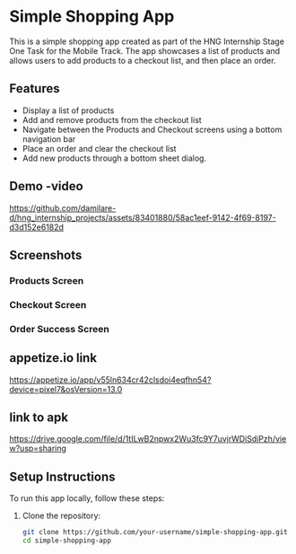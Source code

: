 # Simple Shopping App

This is a simple shopping app created as part of the HNG Internship Stage One Task for the Mobile Track. The app showcases a list of products and allows users to add products to a checkout list, and then place an order.

## Features

- Display a list of products
- Add and remove products from the checkout list
- Navigate between the Products and Checkout screens using a bottom navigation bar
- Place an order and clear the checkout list
- Add new products through a bottom sheet dialog.

## Demo -video

https://github.com/damilare-d/hng_internship_projects/assets/83401880/58ac1eef-9142-4f69-8197-d3d152e6182d

## Screenshots

### Products Screen



### Checkout Screen


### Order Success Screen

## appetize.io link
https://appetize.io/app/v55ln634cr42clsdoi4eqfhn54?device=pixel7&osVersion=13.0
## link to apk
https://drive.google.com/file/d/1tILwB2npwx2Wu3fc9Y7uvjrWDiSdiPzh/view?usp=sharing

## Setup Instructions

To run this app locally, follow these steps:

1. Clone the repository:
   ```sh
   git clone https://github.com/your-username/simple-shopping-app.git
   cd simple-shopping-app

